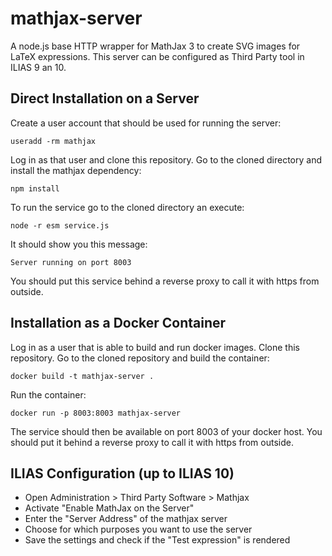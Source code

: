 # mathjax-server

A node.js base HTTP wrapper for MathJax 3 to create SVG images for LaTeX expressions.
This server can be configured as Third Party tool in ILIAS 9 an 10.

## Direct Installation on a Server

Create a user account that should be used for running the server:
````
useradd -rm mathjax
````

Log in as that user and clone this repository. Go to the cloned directory and install the mathjax dependency:

````
npm install
````

To run the service go to the cloned directory an execute:
````
node -r esm service.js
````

It should show you this message:
````
Server running on port 8003
````

You should put this service behind a reverse proxy to call it with https from outside.

## Installation as a Docker Container

Log in as a user that is able to build and run docker images.  Clone this repository. Go to the cloned repository and build the container:

````
docker build -t mathjax-server .
````

Run the container:

````
docker run -p 8003:8003 mathjax-server
````

The service should then be available on port 8003 of your docker host. You should put it behind a reverse proxy to call it with https from outside.

## ILIAS Configuration (up to ILIAS 10)

* Open Administration > Third Party Software > Mathjax
* Activate "Enable MathJax on the Server"
* Enter the "Server Address" of the mathjax server
* Choose for which purposes you want to use the server
* Save the settings and check if the "Test expression" is rendered


